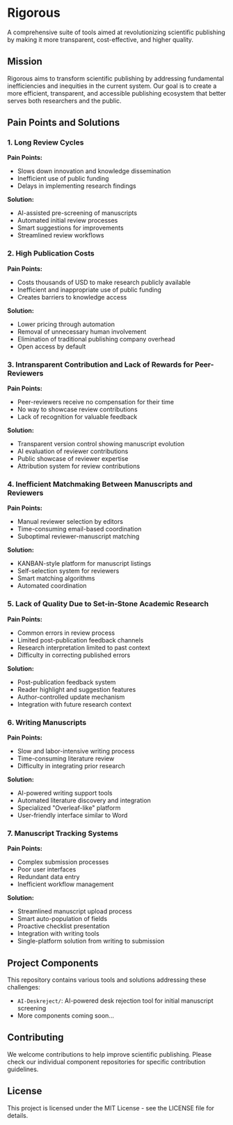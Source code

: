 # Rigorous

A comprehensive suite of tools aimed at revolutionizing scientific publishing by making it more transparent, cost-effective, and higher quality.

## Mission

Rigorous aims to transform scientific publishing by addressing fundamental inefficiencies and inequities in the current system. Our goal is to create a more efficient, transparent, and accessible publishing ecosystem that better serves both researchers and the public.

## Pain Points and Solutions

### 1. Long Review Cycles
**Pain Points:**
- Slows down innovation and knowledge dissemination
- Inefficient use of public funding
- Delays in implementing research findings

**Solution:**
- AI-assisted pre-screening of manuscripts
- Automated initial review processes
- Smart suggestions for improvements
- Streamlined review workflows

### 2. High Publication Costs
**Pain Points:**
- Costs thousands of USD to make research publicly available
- Inefficient and inappropriate use of public funding
- Creates barriers to knowledge access

**Solution:**
- Lower pricing through automation
- Removal of unnecessary human involvement
- Elimination of traditional publishing company overhead
- Open access by default

### 3. Intransparent Contribution and Lack of Rewards for Peer-Reviewers
**Pain Points:**
- Peer-reviewers receive no compensation for their time
- No way to showcase review contributions
- Lack of recognition for valuable feedback

**Solution:**
- Transparent version control showing manuscript evolution
- AI evaluation of reviewer contributions
- Public showcase of reviewer expertise
- Attribution system for review contributions

### 4. Inefficient Matchmaking Between Manuscripts and Reviewers
**Pain Points:**
- Manual reviewer selection by editors
- Time-consuming email-based coordination
- Suboptimal reviewer-manuscript matching

**Solution:**
- KANBAN-style platform for manuscript listings
- Self-selection system for reviewers
- Smart matching algorithms
- Automated coordination

### 5. Lack of Quality Due to Set-in-Stone Academic Research
**Pain Points:**
- Common errors in review process
- Limited post-publication feedback channels
- Research interpretation limited to past context
- Difficulty in correcting published errors

**Solution:**
- Post-publication feedback system
- Reader highlight and suggestion features
- Author-controlled update mechanism
- Integration with future research context

### 6. Writing Manuscripts
**Pain Points:**
- Slow and labor-intensive writing process
- Time-consuming literature review
- Difficulty in integrating prior research

**Solution:**
- AI-powered writing support tools
- Automated literature discovery and integration
- Specialized "Overleaf-like" platform
- User-friendly interface similar to Word

### 7. Manuscript Tracking Systems
**Pain Points:**
- Complex submission processes
- Poor user interfaces
- Redundant data entry
- Inefficient workflow management

**Solution:**
- Streamlined manuscript upload process
- Smart auto-population of fields
- Proactive checklist presentation
- Integration with writing tools
- Single-platform solution from writing to submission

## Project Components

This repository contains various tools and solutions addressing these challenges:

- `AI-Deskreject/`: AI-powered desk rejection tool for initial manuscript screening
- More components coming soon...

## Contributing

We welcome contributions to help improve scientific publishing. Please check our individual component repositories for specific contribution guidelines.

## License

This project is licensed under the MIT License - see the LICENSE file for details. 